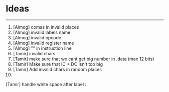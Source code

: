 # Ideas
___
1. 
    [Almog] comas in invalid places  
2.    
    [Almog] invalid labels name   
3. 
    [Almog] invalid opcode   
4. 
    [Almog] invalid register name     
5. 
    [Almog] "" in instruction line
6. 
    [Tamir] invalid chars  
7. 
    [Tamir] make sure that we cant get big number in .data (max 12 bits)    
8. 
    [Tamir] Make sure that IC + DC isn't too big   
9. 
    [Tamir] Add invalid chars in random places  
10.   
   [Tamir] handle white space after label : 
